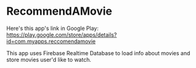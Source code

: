 # RecommendAMovie
Here's this app's link in Google Play: https://play.google.com/store/apps/details?id=com.myapps.reccomendamovie

This app uses Firebase Realtime Database to load info about movies and store movies user'd like to watch.

